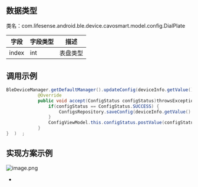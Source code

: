 <a name="vi88x"></a>
## <br />
<a name="x6DIl"></a>
## 数据类型
类名：com.lifesense.android.ble.device.cavosmart.model.config.DialPlate

| 字段 | 字段类型 | 描述 |
| --- | --- | --- |
| index | int | 表盘类型 |



<a name="6m4XS"></a>
## 调用示例
```java
BleDeviceManager.getDefaultManager().updateConfig(deviceInfo.getValue().getMac(), dialPlate, new Consumer<ConfigStatus>() {
            @Override
            public void accept(ConfigStatus configStatus)throwsException{   
                if(configStatus == ConfigStatus.SUCCESS) {
                    ConfigsRepository.saveConfig(deviceInfo.getValue().getMac(),config);
                }
                ConfigViewModel.this.configStatus.postValue(configStatus);
            }
}  )  ;
```
<a name="N9419"></a>
## 实现方案示例
![image.png](https://cdn.nlark.com/yuque/0/2021/png/265997/1616740030654-a5b298e2-de66-488d-9bbd-5b5fd075fb72.png#averageHue=%23edeceb&crop=0&crop=0&crop=1&crop=1&height=508&id=W3a2V&margin=%5Bobject%20Object%5D&name=image.png&originHeight=508&originWidth=861&originalType=binary&ratio=1&rotation=0&showTitle=false&size=134915&status=done&style=none&title=&width=861)

- <br />

